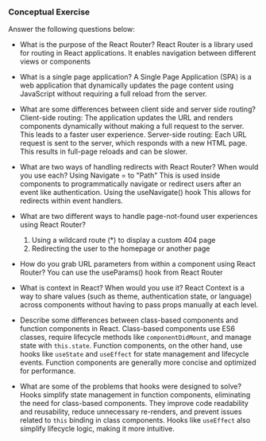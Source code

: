 ### Conceptual Exercise

Answer the following questions below:

- What is the purpose of the React Router?
  React Router is a library used for routing in React applications. It enables navigation between different views or components

- What is a single page application?
  A Single Page Application (SPA) is a web application that dynamically updates the page content using JavaScript without requiring a full reload from the server.

- What are some differences between client side and server side routing?
  Client-side routing: The application updates the URL and renders components dynamically without making a full request to the server. This leads to a faster user experience.
  Server-side routing: Each URL request is sent to the server, which responds with a new HTML page. This results in full-page reloads and can be slower.

- What are two ways of handling redirects with React Router? When would you use each?
  Using Navigate = to "Path"
  This is used inside components to programmatically navigate or redirect users after an event like authentication.
  Using the useNavigate() hook
  This allows for redirects within event handlers.

- What are two different ways to handle page-not-found user experiences using React Router? 
  1) Using a wildcard route (*) to display a custom 404 page
  2) Redirecting the user to the homepage or another page

- How do you grab URL parameters from within a component using React Router?
  You can use the useParams() hook from React Router

- What is context in React? When would you use it?
  React Context is a way to share values (such as theme, authentication state, or language) across components without having to pass props manually at each level.

- Describe some differences between class-based components and function
  components in React.
  Class-based components use ES6 classes, require lifecycle methods like `componentDidMount`, and manage state with `this.state`. Function components, on the other hand, use hooks like `useState` and `useEffect` for state management and lifecycle events. Function components are generally more concise and optimized for performance.

- What are some of the problems that hooks were designed to solve?
  Hooks simplify state management in function components, eliminating the need for class-based components. They improve code readability and reusability, reduce unnecessary re-renders, and prevent issues related to `this` binding in class components. Hooks like `useEffect` also simplify lifecycle logic, making it more intuitive.